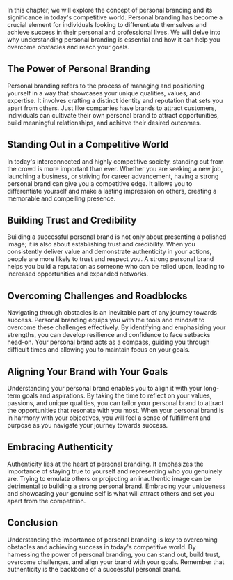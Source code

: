 
In this chapter, we will explore the concept of personal branding and its significance in today's competitive world. Personal branding has become a crucial element for individuals looking to differentiate themselves and achieve success in their personal and professional lives. We will delve into why understanding personal branding is essential and how it can help you overcome obstacles and reach your goals.

## The Power of Personal Branding

Personal branding refers to the process of managing and positioning yourself in a way that showcases your unique qualities, values, and expertise. It involves crafting a distinct identity and reputation that sets you apart from others. Just like companies have brands to attract customers, individuals can cultivate their own personal brand to attract opportunities, build meaningful relationships, and achieve their desired outcomes.

## Standing Out in a Competitive World

In today's interconnected and highly competitive society, standing out from the crowd is more important than ever. Whether you are seeking a new job, launching a business, or striving for career advancement, having a strong personal brand can give you a competitive edge. It allows you to differentiate yourself and make a lasting impression on others, creating a memorable and compelling presence.

## Building Trust and Credibility

Building a successful personal brand is not only about presenting a polished image; it is also about establishing trust and credibility. When you consistently deliver value and demonstrate authenticity in your actions, people are more likely to trust and respect you. A strong personal brand helps you build a reputation as someone who can be relied upon, leading to increased opportunities and expanded networks.

## Overcoming Challenges and Roadblocks

Navigating through obstacles is an inevitable part of any journey towards success. Personal branding equips you with the tools and mindset to overcome these challenges effectively. By identifying and emphasizing your strengths, you can develop resilience and confidence to face setbacks head-on. Your personal brand acts as a compass, guiding you through difficult times and allowing you to maintain focus on your goals.

## Aligning Your Brand with Your Goals

Understanding your personal brand enables you to align it with your long-term goals and aspirations. By taking the time to reflect on your values, passions, and unique qualities, you can tailor your personal brand to attract the opportunities that resonate with you most. When your personal brand is in harmony with your objectives, you will feel a sense of fulfillment and purpose as you navigate your journey towards success.

## Embracing Authenticity

Authenticity lies at the heart of personal branding. It emphasizes the importance of staying true to yourself and representing who you genuinely are. Trying to emulate others or projecting an inauthentic image can be detrimental to building a strong personal brand. Embracing your uniqueness and showcasing your genuine self is what will attract others and set you apart from the competition.

## Conclusion

Understanding the importance of personal branding is key to overcoming obstacles and achieving success in today's competitive world. By harnessing the power of personal branding, you can stand out, build trust, overcome challenges, and align your brand with your goals. Remember that authenticity is the backbone of a successful personal brand.
